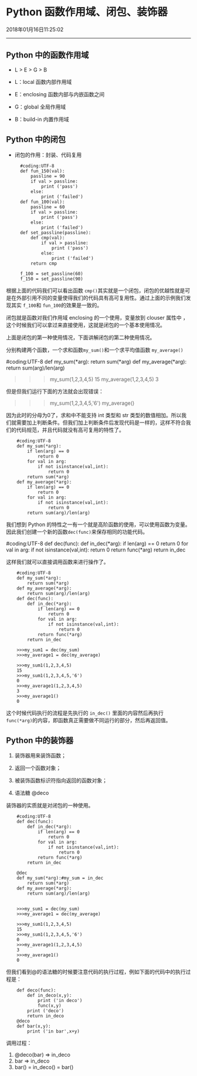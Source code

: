 # Python 函数作用域、闭包、装饰器

<p>2018年01月16日11:25:02<p>

---

##  Python 中的函数作用域

* L > E > G > B

* L：local 函数内部作用域

* E：enclosing 函数内部与内嵌函数之间

* G：global 全局作用域

* B：build-in 内置作用域

## Python 中的闭包

* 闭包的作用：封装、代码复用

        #coding:UTF-8
        def fun_150(val):
            passline = 90
            if val > passline:
                print ('pass')
            else:
                print ('failed')
        def fun_100(val):
            passline = 60
            if val > passline:
                print ('pass')
            else:
                print ('failed')
        def set_passline(passline):
            def cmp(val):
                if val > passline:
                    print ('pass')
                else:
                    print ('failed')
            return cmp
        
        f_100 = set_passline(60)
        f_150 = set_passline(90)

根据上面的代码我们可以看出函数 <code>cmp()</code>其实就是一个闭包，闭包的优越性就是可是在外部引用不同的变量使得我们的代码具有高可复用性。通过上面的示例我们发现其实 <code>f_100</code>和 <code>fun_100</code>的效果是一致的。

闭包就是函数对我们作用域 enclosing 的一个使用，变量放到 clouser 属性中 ，这个时候我们可以拿过来直接使用，这就是闭包的一个基本使用情况。

上面是闭包的第一种使用情况，下面讲解闭包的第二种使用情况。

分别构建两个函数，一个求和函数<code>my_sum()</code>和一个求平均值函数 <code>my_average()</code>

#coding:UTF-8
def my_sum(*arg):
    return sum(*arg)
def my_average(*arg):
    return sum(arg)/len(arg)

>>>my_sum(1,2,3,4,5)
15
>>>my_average(1,2,3,4,5)
3

但是但我们运行下面的方法就会出现错误：

>>>my_sum(1,2,3,4,5,'6')
>>>my_average()

因为此时的分母为0了，求和中不能支持 int 类型和 str 类型的数值相加。所以我们就需要加上判断条件。但我们加上判断条件后发现代码是一样的，这样不符合我们的代码规范，并且代码就没有高可复用的特性了。

        #coding:UTF-8
        def my_sum(*arg):
            if len(arg) == 0
                return 0
            for val in arg:
                if not isinstance(val,int):
                    return 0 
            return sum(*arg)
        def my_average(*arg):
            if len(arg) == 0
                return 0
            for val in arg:
                if not isinstance(val,int):
                    return 0 
            return sum(arg)/len(arg)
            
我们想到 Python 的特性之一有一个就是高阶函数的使用，可以使用函数为变量。因此我们创建一个新的函数<code>dec(func)</code>来保存相同的功能代码。

#coding:UTF-8
def dec(func):
    def in_dec(*arg):
        if len(arg) == 0
            return 0
        for val in arg:
            if not isinstance(val,int):
                return 0 
        return func(*arg)
    return in_dec

这样我们就可以直接调用函数来进行操作了。

        #coding:UTF-8
        def my_sum(*arg):
            return sum(*arg)
        def my_average(*arg):
            return sum(arg)/len(arg)
        def dec(func):
            def in_dec(*arg):
                if len(arg) == 0
                    return 0
                for val in arg:
                    if not isinstance(val,int):
                        return 0 
                return func(*arg)
            return in_dec
        
        >>>my_sum1 = dec(my_sum)
        >>>my_average1 = dec(my_average)
        
        >>>my_sum1(1,2,3,4,5)
        15
        >>>my_sum1(1,2,3,4,5,'6')
        0
        >>>my_average1(1,2,3,4,5)
        3
        >>>my_average1()
        0

这个时候代码执行的流程是先执行的 <code>in_dec()</code> 里面的内容然后再执行 <code>func(*arg)</code>的内容，即函数真正需要做不同运行的部分，然后再返回值。

## Python 中的装饰器

1. 装饰器用来装饰函数；

2. 返回一个函数对象；

3. 被装饰函数标识符指向返回的函数对象；

4. 语法糖 @deco

装饰器的实质就是对闭包的一种使用。

        #coding:UTF-8
        def dec(func):
            def in_dec(*arg):
                if len(arg) == 0
                    return 0
                for val in arg:
                    if not isinstance(val,int):
                        return 0 
                return func(*arg)
            return in_dec
            
        @dec
        def my_sum(*arg):#my_sum = in_dec
            return sum(*arg)
        def my_average(*arg):
            return sum(arg)/len(arg)
        
        
        >>>my_sum1 = dec(my_sum)
        >>>my_average1 = dec(my_average)
        
        >>>my_sum1(1,2,3,4,5)
        15
        >>>my_sum1(1,2,3,4,5,'6')
        0
        >>>my_average1(1,2,3,4,5)
        3
        >>>my_average1()
        0

但我们看到@的语法糖的时候要注意代码的执行过程，例如下面的代码中的执行过程是：

        def deco(func):
            def in_deco(x,y):
                print ('in deco')
                func(x,y)
            print ('deco')
            return in_deco
        @deco
        def bar(x,y):
            print ('in bar',x+y)
    
调用过程：
1. @deco(bar) => in_deco 
2. bar => in_deco
3. bar() = in_deco() = bar()
